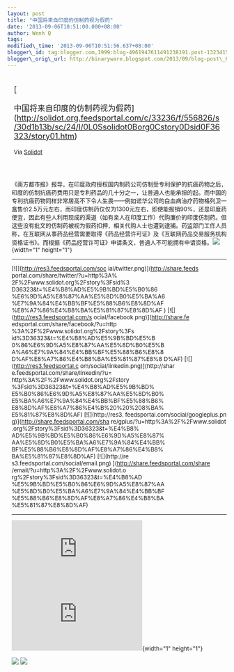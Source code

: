 ```yaml
--- 
layout: post 
title: "中国将来自印度的仿制药视为假药" 
date: '2013-09-06T10:51:00.000+08:00' 
author: Wenh Q
tags:
modified\_time: '2013-09-06T10:51:56.637+08:00' 
blogger\_id: tag:blogger.com,1999:blog-4961947611491238191.post-132341532901906815
blogger\_orig\_url: http://binaryware.blogspot.com/2013/09/blog-post\_6.html
---
```

<div style="margin: 10px; padding: 5px;">

<div style="font-size: 18px;">

[

中国将来自印度的仿制药视为假药](http://solidot.org.feedsportal.com/c/33236/f/556826/s/30d1b13b/sc/24/l/0L0Ssolidot0Borg0Cstory0Dsid0F36323/story01.htm)

</div>

<div style="font-size: 13px;">

Via [Solidot](http://www.solidot.org/)

</div>

</div>

<div style="font-size: 13px; padding: 15px 0 10px 10px;">

《南方都市报》报导，在印度政府授权国内制药公司仿制受专利保护的抗癌药物之后，印度的仿制抗癌药费用只是专利药品的几十分之一，让普通人也能承担的起。而中国的专利抗癌药物同样非常居高不下令人生畏——例如诺华公司的白血病治疗药物格列卫一盒售价2.5万元左右，而印度仿制药仅仅为1300元左右，即使能报销90%，还是印度药便宜，因此有些人利用现成的渠道（如有亲人在印度工作）代购廉价的印度仿制药。但这些没有批文的仿制药被视为假药扣押，相关代购人士也遭到逮捕。药监部门工作人员称，在互联网从事药品经营需要取得《药品经营许可证》及《互联网药品交易服务机构资格证书》。而根据《药品经营许可证》申请条文，普通人不可能拥有申请资格。![](http://solidot.org.feedsportal.com/c/33236/f/556826/s/30d1%20%20%20b13b/sc/24/mf.gif){width="1"
height="1"}

<div>

  ------------------------------------ ------------------------------------
  [![](http://res3.feedsportal.com/soc 
  ial/twitter.png)](http://share.feeds 
  portal.com/share/twitter/?u=http%3A% 
  2F%2Fwww.solidot.org%2Fstory%3Fsid%3 
  D36323&t=%E4%B8%AD%E5%9B%BD%E5%B0%86 
  %E6%9D%A5%E8%87%AA%E5%8D%B0%E5%BA%A6 
  %E7%9A%84%E4%BB%BF%E5%88%B6%E8%8D%AF 
  %E8%A7%86%E4%B8%BA%E5%81%87%E8%8D%AF 
  ) [![](http://res3.feedsportal.com/s 
  ocial/facebook.png)](http://share.fe 
  edsportal.com/share/facebook/?u=http 
  %3A%2F%2Fwww.solidot.org%2Fstory%3Fs 
  id%3D36323&t=%E4%B8%AD%E5%9B%BD%E5%B 
  0%86%E6%9D%A5%E8%87%AA%E5%8D%B0%E5%B 
  A%A6%E7%9A%84%E4%BB%BF%E5%88%B6%E8%8 
  D%AF%E8%A7%86%E4%B8%BA%E5%81%87%E8%8 
  D%AF) [![](http://res3.feedsportal.c 
  om/social/linkedin.png)](http://shar 
  e.feedsportal.com/share/linkedin/?u= 
  http%3A%2F%2Fwww.solidot.org%2Fstory 
  %3Fsid%3D36323&t=%E4%B8%AD%E5%9B%BD% 
  E5%B0%86%E6%9D%A5%E8%87%AA%E5%8D%B0% 
  E5%BA%A6%E7%9A%84%E4%BB%BF%E5%88%B6% 
  E8%8D%AF%E8%A7%86%E4%B%20%20%208%BA% 
  E5%81%87%E8%8D%AF) [![](http://res3. 
  feedsportal.com/social/googleplus.pn 
  g)](http://share.feedsportal.com/sha 
  re/gplus/?u=http%3A%2F%2Fwww.solidot 
  .org%2Fstory%3Fsid%3D36323&t=%E4%B8% 
  AD%E5%9B%BD%E5%B0%86%E6%9D%A5%E8%87% 
  AA%E5%8D%B0%E5%BA%A6%E7%9A%84%E4%BB% 
  BF%E5%88%B6%E8%8D%AF%E8%A7%86%E4%B8% 
  BA%E5%81%87%E8%8D%AF) [![](http://re 
  s3.feedsportal.com/social/email.png) 
  ](http://share.feedsportal.com/share 
  /email/?u=http%3A%2F%2Fwww.solidot.o 
  rg%2Fstory%3Fsid%3D36323&t=%E4%B8%AD 
  %E5%9B%BD%E5%B0%86%E6%9D%A5%E8%87%AA 
  %E5%8D%B0%E5%BA%A6%E7%9A%84%E4%BB%BF 
  %E5%88%B6%E8%8D%AF%E8%A7%86%E4%B8%BA 
  %E5%81%87%E8%8D%AF)                  
  ------------------------------------ ------------------------------------

</div>





[![](http://da.feedsportal.com/r/173608355066/u/49/f/%20%20%20556826/c/33236/s/30d1b13b/a2.img)](http://da.feedsportal.com/r/173608355066/u/49/f/556826/c/33236/s/30d1b13b/a2.htm)![](http://pi.feedsportal.com/r/173608355066/u/49/f/556826/c/33236/s/30d1b13b/a2t.img){width="1"
height="1"}

<div>

[![](http://feeds.feedburner.com/~ff/solidot?d=yIl2AUoC8zA)](http://feeds.feedburner.com/~ff/solidot?a=lFF6NrbCOkI:kh5cF75x6rU:yIl2AUoC8zA)
[![](http://feeds.feedburner.com/~ff/solidot?d=7Q72WNTAKBA)](http://feeds.feedburner.com/~ff/solidot?a=lFF6NrbCOkI:kh5cF75x6rU:7Q72WNTAKBA)

</div>

</div>
